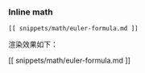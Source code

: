### Inline math

```
[[ snippets/math/euler-formula.md ]]
```
渲染效果如下：

[[ snippets/math/euler-formula.md ]]